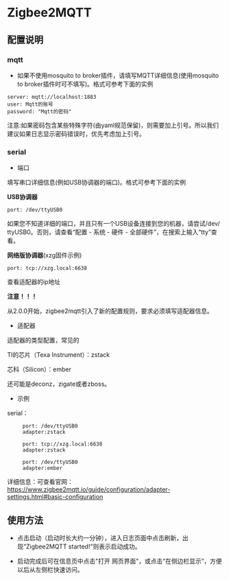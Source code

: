 # Zigbee2MQTT 

## 配置说明

### mqtt

- 如果不使用mosquito to broker插件，请填写MQTT详细信息(使用mosquito to broker插件时可不填写)。格式可参考下面的实例

```
server: mqtt://localhost:1883
user: Mqtt的账号
password: "Mqtt的密码"
```

注意:如果密码包含某些特殊字符(由yaml规范保留)，则需要加上引号。所以我们建议如果日志显示密码错误时，优先考虑加上引号。

### serial
- 端口

填写串口详细信息(例如USB协调器的端口)。格式可参考下面的实例

**USB协调器**

```
port: /dev/ttyUSB0
```

 如果您不知道详细的端口，并且只有一个USB设备连接到您的机器，请尝试/dev/ ttyUSB0。否则，请查看“配置 - 系统 - 硬件 - 全部硬件”，在搜索上输入“tty”查看。

**网络版协调器**(xzg固件示例)

```
port: tcp://xzg.local:6638
```

查看适配器的ip地址



**注意！！！**

从2.0.0开始，zigbee2mqtt引入了新的配置规则，要求必须填写适配器信息。



- 适配器

适配器的类型配置，常见的

TI的芯片（Texa Instrument）：zstack

 芯科（Silicon）：ember

还可能是deconz，zigate或者zboss。



-  示例

serial：

```
     port: /dev/ttyUSB0
     adapter:zstack
```
```
     port: tcp://xzg.local:6638
     adapter:zstack
```


```
     port: /dev/ttyUSB0
     adapter:ember
```




详细信息：可查看官网：https://www.zigbee2mqtt.io/guide/configuration/adapter-settings.html#basic-configuration



## 使用方法

- 点击启动（启动时长大约一分钟），进入日志页面中点击刷新，出现“Zigbee2MQTT started!”则表示启动成功。

- 启动完成后可在信息页中点击"打开 网页界面"，或点击“在侧边栏显示”，方便以后从左侧栏快速访问。
